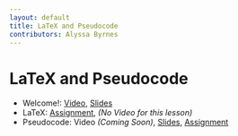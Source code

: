 ```yaml
---
layout: default
title: LaTeX and Pseudocode
contributors: Alyssa Byrnes
---
```


# LaTeX and Pseudocode

* Welcome!: [Video](https://youtu.be/KPnGD-Z-2Eg), [Slides](/comp283/static/slides/0-Intro.pdf)
* LaTeX: [Assignment](https://www.gradescope.com/), *(No Video for this lesson)*
* Pseudocode: Video *(Coming Soon)*, [Slides](/comp283/lessons/Pseudocode.html), [Assignment](https://www.gradescope.com/)
